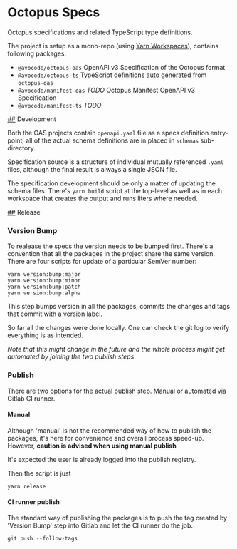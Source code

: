 # Octopus Specs

Octopus specifications and related TypeScript type definitions.

The project is setup as a mono-repo (using [Yarn Workspaces](https://classic.yarnpkg.com/lang/en/docs/workspaces/)), contains following packages:

- `@avocode/octopus-oas` OpenAPI v3 Specification of the Octopus format
- `@avocode/octopus-ts`  TypeScript definitions [auto generated](auto-generated) from `octopus-oas`
- `@avocode/manifest-oas` *TODO* Octopus Manifest OpenAPI v3 Specification
- `@avocode/manifest-ts` *TODO*

[##](##) Development

Both the OAS projects contain `openapi.yaml` file as a specs definition entry-point, all of the actual schema definitions are in placed in `schemas` sub-directory.

Specification source is a structure of individual mutually referenced `.yaml` files, although the final result is always a single JSON file.

The specification development should be only a matter of updating the schema files. There's `yarn build` script at the top-level as well as in each workspace that creates the output and runs liters where needed.

[##](##) Release

### Version Bump

To realease the specs the version needs to be bumped first. There's a convention that all the packages in the project share the same version. There are four scripts for update of a particular SemVer number:

```
yarn version:bump:major
yarn version:bump:minor
yarn version:bump:patch
yarn version:bump:alpha
```

This step bumps version in all the packages, commits the changes and tags that commit with a version label.

So far all the changes were done locally. One can check the git log to verify everything is as intended. 

_Note that this might change in the future and the whole process might get automated by joining the two publish steps_

### Publish

There are two options for the actual publish step. Manual or automated via Gitlab CI runner.

#### Manual

Although 'manual' is not the recommended way of how to publish the packages, it's here for convenience and overall process speed-up. However, **caution is advised when using manual publish**

It's expected the user is already logged into the publish registry.

Then the script is just

```
yarn release
```

#### CI runner publish

The standard way of publishing the packages is to push the tag created by 'Version Bump' step into Gitlab and let the CI runner do the job.

```
git push --follow-tags
```

